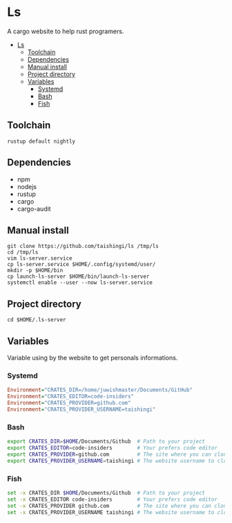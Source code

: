 # Ls

A cargo website to help rust programers.

- [Ls](#ls)
  - [Toolchain](#toolchain)
  - [Dependencies](#dependencies)
  - [Manual install](#manual-install)
  - [Project directory](#project-directory)
  - [Variables](#variables)
    - [Systemd](#systemd)
    - [Bash](#bash)
    - [Fish](#fish)

## Toolchain

```shell
rustup default nightly
```

## Dependencies

- npm
- nodejs
- rustup
- cargo
- cargo-audit 

## Manual install

```shell
git clone https://github.com/taishingi/ls /tmp/ls
cd /tmp/ls
vim ls-server.service
cp ls-server.service $HOME/.config/systemd/user/  
mkdir -p $HOME/bin
cp launch-ls-server $HOME/bin/launch-ls-server
systemctl enable --user --now ls-server.service
```

## Project directory

```shell
cd $HOME/.ls-server
```

## Variables

Variable using by the website to get personals informations.

### Systemd

```ini
Environment="CRATES_DIR=/home/juwishmaster/Documents/GitHub"
Environment="CRATES_EDITOR=code-insiders"
Environment="CRATES_PROVIDER=github.com"
Environment="CRATES_PROVIDER_USERNAME=taishingi"             
```

### Bash

```bash
export CRATES_DIR=$HOME/Documents/Github  # Path to your project
export CRATES_EDITOR=code-insiders        # Your prefers code editor
export CRATES_PROVIDER=github.com         # The site where you can clone crates
export CRATES_PROVIDER_USERNAME=taishingi # The website username to clone crates
```

### Fish

```bash
set -x CRATES_DIR $HOME/Documents/Github  # Path to your project
set -x CRATES_EDITOR code-insiders        # Your prefers code editor
set -x CRATES_PROVIDER github.com         # The site where you can clone crates
set -x CRATES_PROVIDER_USERNAME taishingi # The website username to clone crates
```
